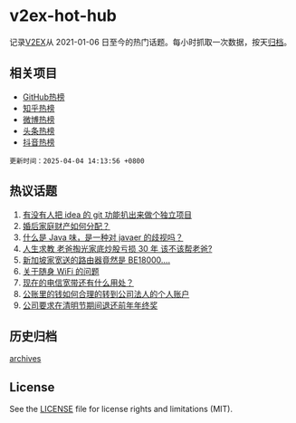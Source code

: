 # v2ex-hot-hub

 记录[V2EX](https://www.v2ex.com/)从 2021-01-06 日至今的热门话题。每小时抓取一次数据，按天[归档](archives)。
 
 ## 相关项目

- [GitHub热榜](https://github.com/snaildev/github-hot-hub)
- [知乎热榜](https://github.com/snaildev/zhihu-hot-hub)
- [微博热榜](https://github.com/snaildev/weibo-hot-hub)
- [头条热榜](https://github.com/snaildev/toutiao-hot-hub)
- [抖音热榜](https://github.com/snaildev/douyin-hot-hub)


 `更新时间：2025-04-04 14:13:56 +0800`

## 热议话题

1. [有没有人把 idea 的 git 功能扒出来做个独立项目](https://www.v2ex.com/t/1123119)
1. [婚后家庭财产如何分配？](https://www.v2ex.com/t/1123144)
1. [什么是 Java 味，是一种对 javaer 的歧视吗？](https://www.v2ex.com/t/1123118)
1. [人生求教 老爸掏光家底炒股亏损 30 年 该不该帮老爸?](https://www.v2ex.com/t/1123253)
1. [新加坡家宽送的路由器竟然是 BE18000....](https://www.v2ex.com/t/1123226)
1. [关于随身 WiFi 的问题](https://www.v2ex.com/t/1123134)
1. [现在的电信宽带还有什么用处？](https://www.v2ex.com/t/1123145)
1. [公账里的钱如何合理的转到公司法人的个人账户](https://www.v2ex.com/t/1123171)
1. [公司要求在清明节期间退还前年年终奖](https://www.v2ex.com/t/1123206)

## 历史归档

[archives](archives)

## License

See the [LICENSE](LICENSE) file for license rights and limitations (MIT).
